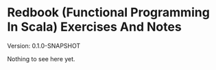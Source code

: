 # Redbook (Functional Programming In Scala) Exercises And Notes

Version: 0.1.0-SNAPSHOT

Nothing to see here yet.
